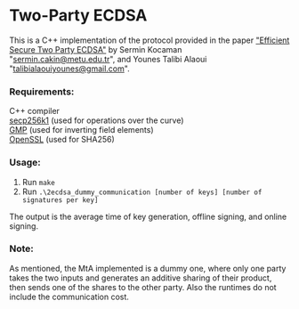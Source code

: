 # Two-Party ECDSA 

This is a C++ implementation of the protocol provided in the paper ["Efficient Secure Two Party ECDSA"](https://eprint.iacr.org/2023/1455) by Sermin Kocaman "sermin.cakin@metu.edu.tr", and Younes Talibi Alaoui "talibialaouiyounes@gmail.com".


### Requirements:
C++ compiler  
[secp256k1](https://github.com/bitcoin-core/secp256k1) (used for operations over the curve)  
[GMP](https://gmplib.org/) (used for inverting field elements)  
[OpenSSL](https://www.openssl.org/) (used for SHA256)  



### Usage:
1. Run `make`
2. Run `.\2ecdsa_dummy_communication [number of keys] [number of signatures per key]`

The output is the average time of key generation, offline signing, and online signing.


### Note:

As mentioned, the MtA implemented is a dummy one, where only one party takes the two inputs and generates an additive sharing of their product, then sends one of the shares to the other party. Also the runtimes do not include the communication cost.

